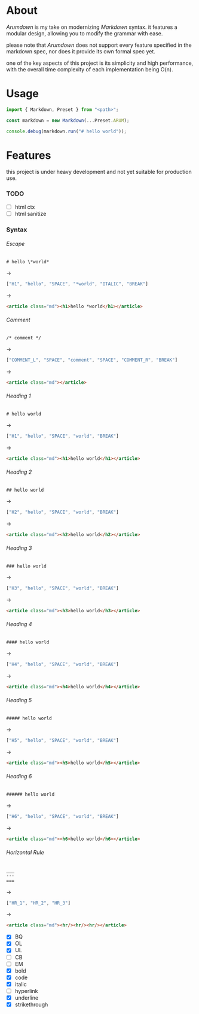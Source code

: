 # About

*Arumdown* is my take on modernizing *Markdown* syntax. it features a modular design, allowing you to modify the grammar with ease.

please note that *Arumdown* does not support every feature specified in the markdown spec, nor does it provide its own formal spec yet.

one of the key aspects of this project is its simplicity and high performance, with the overall time complexity of each implementation being O(n).

# Usage

```ts
import { Markdown, Preset } from "<path>";

const markdown = new Markdown(...Preset.ARUM);

console.debug(markdown.run("# hello world"));
```

# Features

this project is under heavy development and not yet suitable for production use.

### TODO

- [ ] html ctx
- [ ] html sanitize

### Syntax

###### Escape

```
# hello \*world*
```
->
```ts
["H1", "hello", "SPACE", "*world", "ITALIC", "BREAK"]
```
->
```html
<article class="md"><h1>hello *world</h1></article>
```

###### Comment

```
/* comment */
```
->
```ts
["COMMENT_L", "SPACE", "comment", "SPACE", "COMMENT_R", "BREAK"]
```
->
```html
<article class="md"></article>
```

###### Heading 1

```
# hello world
```
->
```ts
["H1", "hello", "SPACE", "world", "BREAK"]
```
->
```html
<article class="md"><h1>hello world</h1></article>
```

###### Heading 2

```
## hello world
```
->
```ts
["H2", "hello", "SPACE", "world", "BREAK"]
```
->
```html
<article class="md"><h2>hello world</h2></article>
```

###### Heading 3

```
### hello world
```
->
```ts
["H3", "hello", "SPACE", "world", "BREAK"]
```
->
```html
<article class="md"><h3>hello world</h3></article>
```

###### Heading 4

```
#### hello world
```
->
```ts
["H4", "hello", "SPACE", "world", "BREAK"]
```
->
```html
<article class="md"><h4>hello world</h4></article>
```

###### Heading 5

```
##### hello world
```
->
```ts
["H5", "hello", "SPACE", "world", "BREAK"]
```
->
```html
<article class="md"><h5>hello world</h5></article>
```

###### Heading 6

```
###### hello world
```
->
```ts
["H6", "hello", "SPACE", "world", "BREAK"]
```
->
```html
<article class="md"><h6>hello world</h6></article>
```

###### Horizontal Rule

```
___
---
===
```
->
```ts
["HR_1", "HR_2", "HR_3"]
```
->
```html
<article class="md"><hr/><hr/><hr/></article>
```

- [x] BQ
- [x] OL
- [x] UL
- [ ] CB
- [ ] EM
- [x] bold
- [x] code
- [x] italic
- [ ] hyperlink
- [x] underline
- [x] strikethrough
